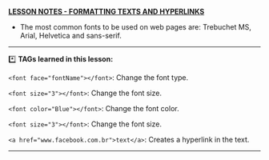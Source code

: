<u>**LESSON NOTES - FORMATTING TEXTS AND HYPERLINKS**</u>

* The most common fonts to be used on web pages are: Trebuchet MS, Arial, Helvetica and sans-serif.

___

:asterisk: **TAGs learned in this lesson:**

`<font face="fontName"></font>`: Change the font type.

`<font size="3"></font>`: Change the font size.

`<font color="Blue"></font>`: Change the font color.

`<font size="3"></font>`: Change the font size.

`<a href="www.facebook.com.br">text</a>`: Creates a hyperlink in the text.

--------------------------------------------------------------------------------------------